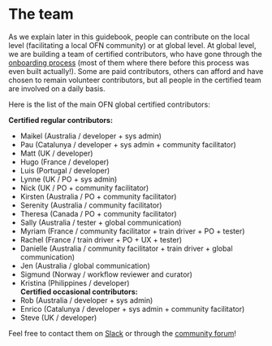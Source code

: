 # The team

As we explain later in this guidebook, people can contribute on the local level \(facilitating a local OFN community\) or at global level. At global level, we are building a team of certified contributors, who have gone through the [onboarding process](https://ofn-user-guide.gitbook.io/ofn-contributor-guide/working-on-the-ofn-governance/onboarding-process) \(most of them where there before this process was even built actually!\). Some are paid contributors, others can afford and have chosen to remain volunteer contributors, but all people in the certified team are involved on a daily basis.

Here is the list of the main OFN global certified contributors:

**Certified regular contributors:**  
- Maikel \(Australia / developer + sys admin\)  
- Pau \(Catalunya / developer + sys admin + community facilitator\)  
- Matt \(UK / developer\)  
- Hugo \(France / developer\)  
- Luis \(Portugal / developer\)  
- Lynne \(UK / PO + sys admin\)  
- Nick \(UK / PO + community facilitator\)  
- Kirsten \(Australia / PO + community facilitator\)  
- Serenity \(Australia / community facilitator\)  
- Theresa \(Canada / PO + community facilitator\)  
- Sally \(Australia / tester + global communication\)  
- Myriam \(France / community facilitator + train driver + PO + tester\)  
- Rachel \(France / train driver + PO + UX + tester\)  
- Danielle \(Australia / community facilitator + train driver + global communication\)  
- Jen \(Australia / global communication\)  
- Sigmund \(Norway / workflow reviewer and curator\)  
- Kristina \(Philippines / developer\)  
**Certified occasional contributors:**  
- Rob \(Australia / developer + sys admin\)  
- Enrico \(Catalunya / developer + sys admin + community facilitator\)  
- Steve \(UK / developer\)

Feel free to contact them on [Slack](https://openfoodnetwork.slack.com) or through the [community forum](https://community.openfoodnetwork.org)!

